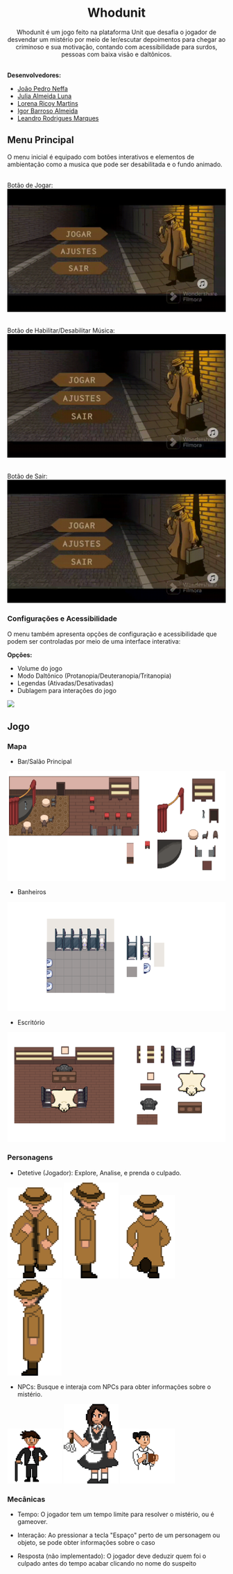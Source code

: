 <h1 align="center"><b>Whodunit</b></h1>
<p align="center">Whodunit é um jogo feito na plataforma Unit que desafia o jogador de desvendar um mistério por meio de ler/escutar depoimentos
para chegar ao criminoso e sua motivação, contando com acessibilidade para surdos, pessoas com baixa visão e daltônicos.</p> <br>
<b>Desenvolvedores:</b>

* [João Pedro Neffa](https://github.com/neffahr)
* [Julia Almeida Luna](https://github.com/Julialunna)
* [Lorena Ricoy Martins](https://github.com/lorenaricoy)
* [Igor Barroso Almeida](https://github.com/IgorBarrosoAlmeida)
* [Leandro Rodrigues Marques](https://github.com/leandro-rodrigueds)

## Menu Principal

O menu inicial é equipado com botões interativos e elementos de ambientação como a musica que pode ser desabilitada e o fundo animado.
<br><br>

Botão de Jogar:
<img src="/readme/jogo.gif">
<br><br>

Botão de Habilitar/Desabilitar Música:
<img src="/readme/audio.gif">
<br><br>

Botão de Sair:
<img src="/readme/sair.gif">

### Configurações e Acessibilidade

O menu também apresenta opções de configuração e acessibilidade que podem ser controladas por meio de uma interface interativa:<br>

<b>Opções:</b>
- Volume do jogo
- Modo Daltônico (Protanopia/Deuteranopia/Tritanopia)
- Legendas (Ativadas/Desativadas)
- Dublagem para interações do jogo

<img src="/readme/ajustes.gif">

## Jogo

### Mapa
- Bar/Salão Principal
<img src="/readme/bar.png">
  
- Banheiros
<img src="/readme/banheiro.png">
  
- Escritório
<img src="/readme/escritorio.png">

### Personagens
- Detetive (Jogador): Explore, Analise, e prenda o culpado.
<img src="/readme/Frente3.png" style="width:25%">
<img src="/readme/Direita.png" style="width:25%">
<img src="/readme/Costas.png" style="width:25%">
<img src="/readme/Esquerda.png" style="width:25%">

- NPCs: Busque e interaja com NPCs para obter informações sobre o mistério.
<img src="/readme/Empresario.png" style="width:25%">
<img src="/readme/Empregada.png" style="width:25%">
<img src="/readme/BarMan.png" style="width:25%">


### Mecânicas
- Tempo: O jogador tem um tempo limite para resolver o mistério, ou é gameover.

- Interação: Ao pressionar a tecla "Espaço" perto de um personagem ou objeto, se pode obter informações sobre o caso

- Resposta (não implementado): O jogador deve deduzir quem foi o culpado antes do tempo acabar clicando no nome do suspeito